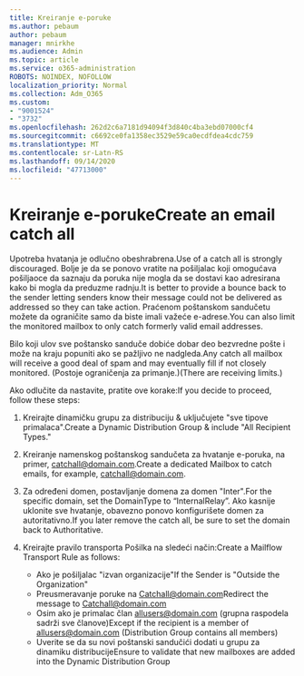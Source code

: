 ```yaml
---
title: Kreiranje e-poruke
ms.author: pebaum
author: pebaum
manager: mnirkhe
ms.audience: Admin
ms.topic: article
ms.service: o365-administration
ROBOTS: NOINDEX, NOFOLLOW
localization_priority: Normal
ms.collection: Adm_O365
ms.custom:
- "9001524"
- "3732"
ms.openlocfilehash: 262d2c6a7181d94094f3d840c4ba3ebd07000cf4
ms.sourcegitcommit: c6692ce0fa1358ec3529e59ca0ecdfdea4cdc759
ms.translationtype: MT
ms.contentlocale: sr-Latn-RS
ms.lasthandoff: 09/14/2020
ms.locfileid: "47713000"
---
```

# <a name="create-an-email-catch-all"></a><span data-ttu-id="950aa-102">Kreiranje e-poruke</span><span class="sxs-lookup"><span data-stu-id="950aa-102">Create an email catch all</span></span>

<span data-ttu-id="950aa-103">Upotreba hvatanja je odlučno obeshrabrena.</span><span class="sxs-lookup"><span data-stu-id="950aa-103">Use of a catch all is strongly discouraged.</span></span> <span data-ttu-id="950aa-104">Bolje je da se ponovo vratite na pošiljalac koji omogućava pošiljaoce da saznaju da poruka nije mogla da se dostavi kao adresirana kako bi mogla da preduzme radnju.</span><span class="sxs-lookup"><span data-stu-id="950aa-104">It is better to provide a bounce back to the sender letting senders know their message could not be delivered as addressed so they can take action.</span></span> <span data-ttu-id="950aa-105">Praćenom poštanskom sandučetu možete da ograničite samo da biste imali važeće e-adrese.</span><span class="sxs-lookup"><span data-stu-id="950aa-105">You can also limit the monitored mailbox to only catch formerly valid email addresses.</span></span> 

<span data-ttu-id="950aa-106">Bilo koji ulov sve poštansko sanduče dobiće dobar deo bezvredne pošte i može na kraju popuniti ako se pažljivo ne nadgleda.</span><span class="sxs-lookup"><span data-stu-id="950aa-106">Any catch all mailbox will receive a good deal of spam and may eventually fill if not closely monitored.</span></span> <span data-ttu-id="950aa-107">(Postoje ograničenja za primanje.)</span><span class="sxs-lookup"><span data-stu-id="950aa-107">(There are receiving limits.)</span></span> 

<span data-ttu-id="950aa-108">Ako odlučite da nastavite, pratite ove korake:</span><span class="sxs-lookup"><span data-stu-id="950aa-108">If you decide to proceed, follow these steps:</span></span>

1. <span data-ttu-id="950aa-109">Kreirajte dinamičku grupu za distribuciju & uključujete "sve tipove primalaca".</span><span class="sxs-lookup"><span data-stu-id="950aa-109">Create a Dynamic Distribution Group & include "All Recipient Types."</span></span>

2. <span data-ttu-id="950aa-110">Kreiranje namenskog poštanskog sandučeta za hvatanje e-poruka, na primer, catchall@domain.com.</span><span class="sxs-lookup"><span data-stu-id="950aa-110">Create a dedicated Mailbox to catch emails, for example, catchall@domain.com.</span></span>

3. <span data-ttu-id="950aa-111">Za određeni domen, postavljanje domena za domen "Inter".</span><span class="sxs-lookup"><span data-stu-id="950aa-111">For the specific domain, set the DomainType to “InternalRelay”.</span></span> <span data-ttu-id="950aa-112">Ako kasnije uklonite sve hvatanje, obavezno ponovo konfigurišete domen za autoritativno.</span><span class="sxs-lookup"><span data-stu-id="950aa-112">If you later remove the catch all, be sure to set the domain back to Authoritative.</span></span>

4. <span data-ttu-id="950aa-113">Kreirajte pravilo transporta Pošilka na sledeći način:</span><span class="sxs-lookup"><span data-stu-id="950aa-113">Create a Mailflow Transport Rule as follows:</span></span>

    - <span data-ttu-id="950aa-114">Ako je pošiljalac "izvan organizacije"</span><span class="sxs-lookup"><span data-stu-id="950aa-114">If the Sender is "Outside the Organization"</span></span>
    - <span data-ttu-id="950aa-115">Preusmeravanje poruke na Catchall@domain.com</span><span class="sxs-lookup"><span data-stu-id="950aa-115">Redirect the message to Catchall@domain.com</span></span>
    - <span data-ttu-id="950aa-116">Osim ako je primalac član allusers@domain.com (grupna raspodela sadrži sve članove)</span><span class="sxs-lookup"><span data-stu-id="950aa-116">Except if the recipient is a member of allusers@domain.com (Distribution Group contains all members)</span></span>
    - <span data-ttu-id="950aa-117">Uverite se da su novi poštanski sandučići dodati u grupu za dinamiku distribucije</span><span class="sxs-lookup"><span data-stu-id="950aa-117">Ensure to validate that new mailboxes are added into the Dynamic Distribution Group</span></span>
